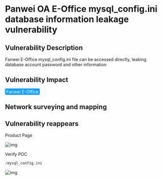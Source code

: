 # Panwei OA E-Office mysql_config.ini database information leakage vulnerability

## Vulnerability Description

Fanwei E-Office mysql_config.ini file can be accessed directly, leaking database account password and other information

## Vulnerability Impact

<span style="background-color:rgb(18, 160, 255); padding: 2px 4px; border-radius: 3px; color: white;">Fanwei E-Office</span>

## Network surveying and mapping



## Vulnerability reappears

Product Page

![img](https://raw.githubusercontent.com/PeiQi0/PeiQi-WIKI-Book/refs/heads/main/docs/.vuepress/../.vuepress/public/img/1628480634885-fb632cc0-9146-482e-80f3-b37c3e9b5990.png)

Verify POC

```php
/mysql_config.ini
```

![img](https://raw.githubusercontent.com/PeiQi0/PeiQi-WIKI-Book/refs/heads/main/docs/.vuepress/../.vuepress/public/img/1628480658765-2ba02ffc-962a-48ac-a708-26bfaddf8182.png)